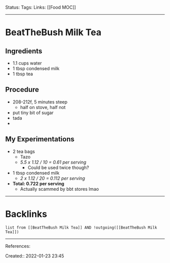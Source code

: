 Status: 
Tags: 
Links: [[Food MOC]]
___
# BeatTheBush Milk Tea
## Ingredients
- 1.1 cups water
- 1 tbsp condensed milk
- 1 tbsp tea
## Procedure
- 208-212f, 5 minutes steep
	- half on stove, half not
- put tiny bit of sugar
- tada
- 
## My Experimentations
- 2 tea bags 
	- Tazo
	- *5.5 x 1.12 / 10 = 0.61 per serving*
		- Could be used twice though?
- 1 tbsp condensed milk
	- *2 x 1.12 / 20 = 0.112 per serving*
- **Total: 0.722 per serving**
	- Actually scammed by bbt stores lmao


___
# Backlinks
```dataview
list from [[BeatTheBush Milk Tea]] AND !outgoing([[BeatTheBush Milk Tea]])
```
___
References:

Created:: 2022-01-23 23:45
